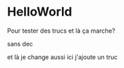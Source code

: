 # HelloWorld

Pour tester des trucs
et là ça marche?

sans dec


et là je change aussi
ici j'ajoute un truc
